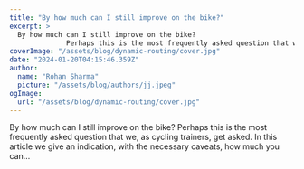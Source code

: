 ```yaml
---
title: "By how much can I still improve on the bike?"
excerpt: >
  By how much can I still improve on the bike?
              Perhaps this is the most frequently asked question that we, as cycling trainers, get asked. In this article we give an indication, with the nec
coverImage: "/assets/blog/dynamic-routing/cover.jpg"
date: "2024-01-20T04:15:46.359Z"
author:
  name: "Rohan Sharma"
  picture: "/assets/blog/authors/jj.jpeg"
ogImage:
  url: "/assets/blog/dynamic-routing/cover.jpg"
---
```


By how much can I still improve on the bike?
            Perhaps this is the most frequently asked question that we, as cycling trainers, get asked. In this article we give an indication, with the necessary caveats, how much you can…